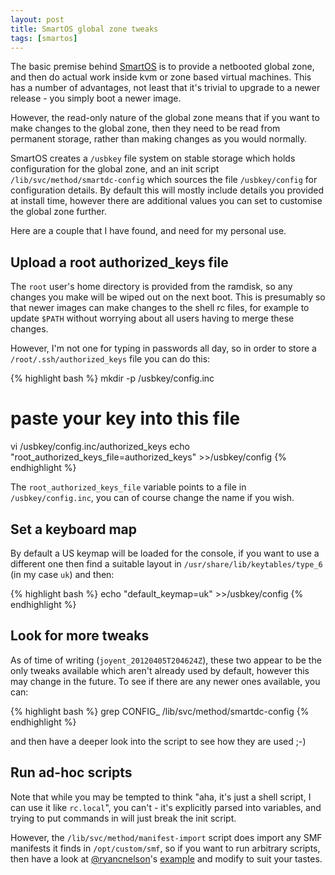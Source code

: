 ```yaml
---
layout: post
title: SmartOS global zone tweaks
tags: [smartos]
---
```


The basic premise behind [SmartOS](http://smartos.org/) is to provide a
netbooted global zone, and then do actual work inside kvm or zone based virtual
machines.  This has a number of advantages, not least that it's trivial to
upgrade to a newer release - you simply boot a newer image.

However, the read-only nature of the global zone means that if you want to make
changes to the global zone, then they need to be read from permanent storage,
rather than making changes as you would normally.

SmartOS creates a `/usbkey` file system on stable storage which holds
configuration for the global zone, and an init script
`/lib/svc/method/smartdc-config` which sources the file `/usbkey/config` for
configuration details.  By default this will mostly include details you
provided at install time, however there are additional values you can set to
customise the global zone further.

Here are a couple that I have found, and need for my personal use.

## Upload a root authorized_keys file

The `root` user's home directory is provided from the ramdisk, so any changes
you make will be wiped out on the next boot.  This is presumably so that newer
images can make changes to the shell rc files, for example to update `$PATH`
without worrying about all users having to merge these changes.

However, I'm not one for typing in passwords all day, so in order to store a
`/root/.ssh/authorized_keys` file you can do this:

{% highlight bash %}
mkdir -p /usbkey/config.inc
# paste your key into this file
vi /usbkey/config.inc/authorized_keys
echo "root_authorized_keys_file=authorized_keys" >>/usbkey/config
{% endhighlight %}

The `root_authorized_keys_file` variable points to a file in
`/usbkey/config.inc`, you can of course change the name if you wish.

## Set a keyboard map

By default a US keymap will be loaded for the console, if you want to use a
different one then find a suitable layout in `/usr/share/lib/keytables/type_6`
(in my case `uk`) and then:

{% highlight bash %}
echo "default_keymap=uk" >>/usbkey/config
{% endhighlight %}

## Look for more tweaks

As of time of writing (`joyent_20120405T204624Z`), these two appear to be the
only tweaks available which aren't already used by default, however this may
change in the future.  To see if there are any newer ones available, you can:

{% highlight bash %}
grep CONFIG_ /lib/svc/method/smartdc-config
{% endhighlight %}

and then have a deeper look into the script to see how they are used ;-)

## Run ad-hoc scripts

Note that while you may be tempted to think "aha, it's just a shell script, I
can use it like `rc.local`", you can't - it's explicitly parsed into variables,
and trying to put commands in will just break the init script.

However, the `/lib/svc/method/manifest-import` script does import any SMF
manifests it finds in `/opt/custom/smf`, so if you want to run arbitrary
scripts, then have a look at
[@ryancnelson](https://twitter.com/#!/ryancnelson)'s
[example](http://www.psychicfriends.net/blog/archives/2012/03/21/smartosorg_run_things_at_boot.html)
and modify to suit your tastes.
